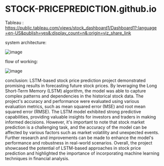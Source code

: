 # STOCK-PRICEPREDICTION.github.io
Tableau :
https://public.tableau.com/views/stock_dashboard1/Dashboard1?:language=en-US&publish=yes&:display_count=n&:origin=viz_share_link
 
system architecture:

![image](https://github.com/Nikitha1203/STOCK-PRICEPREDICTION.github.io/assets/109364397/ade54419-490a-412d-b770-ee086ac51107)

flow of working:


![image](https://github.com/Nikitha1203/STOCK-PRICEPREDICTION.github.io/assets/109364397/86e3f507-7762-4210-abd7-e7ca094f3851)


conclusion:
 LSTM-based stock price prediction project demonstrated promising results in forecasting future stock prices. By leveraging the Long Short-Term Memory (LSTM) algorithm, the model was able to capture complex patterns and dependencies in the historical stock data. The project's accuracy and performance were evaluated using various evaluation metrics, such as mean squared error (MSE) and root mean squared error (RMSE). The LSTM model exhibited strong predictive capabilities, providing valuable insights for investors and traders in making informed decisions. However, it's important to note that stock market prediction is a challenging task, and the accuracy of the model can be affected by various factors such as market volatility and unexpected events. Further research and improvements can be made to enhance the model's performance and robustness in real-world scenarios. Overall, the project showcased the potential of LSTM-based approaches in stock price prediction and highlighted the importance of incorporating machine learning techniques in financial analysis.
